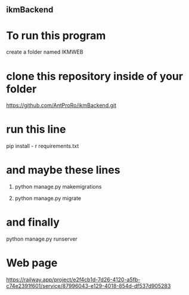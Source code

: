 ## ikmBackend

# To run this program
create a folder named IKMWEB

# clone this repository inside of your folder
https://github.com/AntProRo/ikmBackend.git

# run this line
pip install - r requirements.txt

# and maybe these lines

1. python manage.py makemigrations

2. python manage.py migrate

# and finally

python manage.py runserver     

# Web page

https://railway.app/project/e2f4cb1d-7d26-4120-a5fb-c74e2391f601/service/87996043-e129-4018-854d-df537d905283
